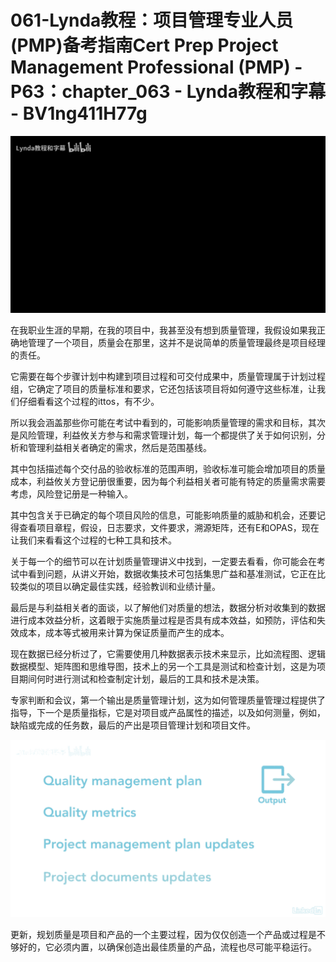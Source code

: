 # 061-Lynda教程：项目管理专业人员(PMP)备考指南Cert Prep Project Management Professional (PMP) - P63：chapter_063 - Lynda教程和字幕 - BV1ng411H77g

![](img/c49741fa5e25edd12c3879709ccc0b5c_0.png)

在我职业生涯的早期，在我的项目中，我甚至没有想到质量管理，我假设如果我正确地管理了一个项目，质量会在那里，这并不是说简单的质量管理最终是项目经理的责任。

它需要在每个步骤计划中构建到项目过程和可交付成果中，质量管理属于计划过程组，它确定了项目的质量标准和要求，它还包括该项目将如何遵守这些标准，让我们仔细看看这个过程的ittos，有不少。

所以我会涵盖那些你可能在考试中看到的，可能影响质量管理的需求和目标，其次是风险管理，利益攸关方参与和需求管理计划，每一个都提供了关于如何识别，分析和管理利益相关者确定的需求，然后是范围基线。

其中包括描述每个交付品的验收标准的范围声明，验收标准可能会增加项目的质量成本，利益攸关方登记册很重要，因为每个利益相关者可能有特定的质量需求需要考虑，风险登记册是一种输入。

其中包含关于已确定的每个项目风险的信息，可能影响质量的威胁和机会，还要记得查看项目章程，假设，日志要求，文件要求，溯源矩阵，还有E和OPAS，现在让我们来看看这个过程的七种工具和技术。

关于每一个的细节可以在计划质量管理讲义中找到，一定要去看看，你可能会在考试中看到问题，从讲义开始，数据收集技术可包括集思广益和基准测试，它正在比较类似的项目以确定最佳实践，经验教训和业绩计量。

最后是与利益相关者的面谈，以了解他们对质量的想法，数据分析对收集到的数据进行成本效益分析，这着眼于实施质量过程是否具有成本效益，如预防，评估和失效成本，成本等式被用来计算为保证质量而产生的成本。

现在数据已经分析过了，它需要使用几种数据表示技术来显示，比如流程图、逻辑数据模型、矩阵图和思维导图，技术上的另一个工具是测试和检查计划，这是为项目期间何时进行测试和检查制定计划，最后的工具和技术是决策。

专家判断和会议，第一个输出是质量管理计划，这为如何管理质量管理过程提供了指导，下一个是质量指标，它是对项目或产品属性的描述，以及如何测量，例如，缺陷或完成的任务数，最后的产出是项目管理计划和项目文件。



![](img/c49741fa5e25edd12c3879709ccc0b5c_2.png)

更新，规划质量是项目和产品的一个主要过程，因为仅仅创造一个产品或过程是不够好的，它必须内置，以确保创造出最佳质量的产品，流程也尽可能平稳运行。

